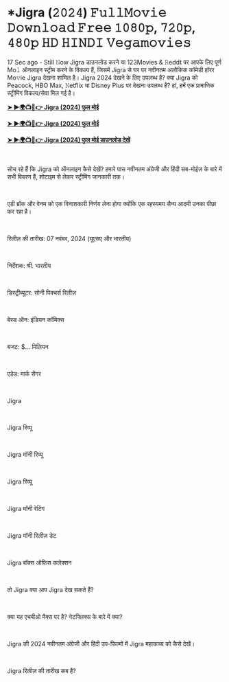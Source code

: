 <h1 style="text-align: left;">*Jigra (𝟸𝟶𝟸𝟺) 𝙵𝚞𝚕𝚕𝙼𝚘𝚟𝚒𝚎 𝙳𝚘𝚠𝚗𝚕𝚘𝚊𝚍 𝙵𝚛𝚎𝚎 𝟷𝟶𝟾𝟶𝚙, 𝟽𝟸𝟶𝚙, 𝟺𝟾𝟶𝚙 𝙷𝙳 𝙷𝙸𝙽𝙳𝙸 𝚅𝚎𝚐𝚊𝚖𝚘𝚟𝚒𝚎𝚜</h1><p>17 Sec ago - Still 𝙽ow Jigra डाउनलोड करने या 123Movies &amp; 𝚁eddt पर आपके लिए पूर्ण Mo𝚕 ऑनलाइन स्ट्रीम करने के विकल्प हैं, जिसमें Jigra से घर पर नवीनतम अलौकिक कॉमेडी हॉरर Mo𝚟ie Jigra देखना शामिल है। Jigra 2024 देखने के लिए उपलब्ध है? क्या Jigra को Peacock, HBO Max, 𝙽etflix या Disney Plus पर देखना उपलब्ध है? हां, हमें एक प्रामाणिक स्ट्रीमिंग विकल्प/सेवा मिल गई है।</p><p><a href="https://t.co/oY6qsXedpA" target="_blank"><b>➤ ►🌍📺📱👉 Jigra (2024) फुल मोई</b></a></p><p><a href="https://t.co/yM3Y4Fwa0Y" target="_blank"><b>➤ ►🌍📺📱👉 Jigra (2024) फुल मोई</b></a></p><p><a href="https://t.co/oY6qsXedpA" target="_blank"><b>➤ ►🌍📺📱👉 Jigra (2024) फुल मोई डाउनलोड देखें</b></a></p><p><br /></p><p>सोच रहे हैं कि Jigra को ऑनलाइन कैसे देखें? हमारे पास नवीनतम अंग्रेजी और हिंदी सब-मोईज़ के बारे में सभी विवरण हैं, शोटाइम से लेकर स्ट्रीमिंग जानकारी तक।</p><p><br /></p><p>एडी ब्रॉक और वेनम को एक विनाशकारी निर्णय लेना होगा क्योंकि एक रहस्यमय सैन्य आदमी उनका पीछा कर रहा है।</p><p><br /></p><p>रिलीज़ की तारीख: 07 नवंबर, 2024 (यूएसए और भारतीय)</p><p><br /></p><p>निर्देशक: श्री. भारतीय</p><p><br /></p><p>डिस्ट्रीब्यूटर: सोनी पिक्चर्स रिलीज़</p><p><br /></p><p>बेस्ड ऑन: इंडियन कॉमिक्स</p><p><br /></p><p>बजट: $... मिलियन</p><p><br /></p><p>एडेड: मार्क सेंगर</p><p><br /></p><p>Jigra</p><p><br /></p><p>Jigra रिव्यू</p><p><br /></p><p>Jigra मॉनी रिव्यू</p><p><br /></p><p>Jigra रिव्यू</p><p><br /></p><p>Jigra मॉनी रेटिंग</p><p><br /></p><p>Jigra मॉनी रिलीज़ डेट</p><p><br /></p><p>Jigra बॉक्स ऑफिस कलेक्शन</p><p><br /></p><p>तो Jigra क्या आप Jigra देख सकते हैं?</p><p><br /></p><p>क्या यह एचबीओ मैक्स पर है? नेटफ्लिक्स के बारे में क्या?</p><p><br /></p><p>Jigra की 2024 नवीनतम अंग्रेजी और हिंदी उप-फिल्मों में Jigra महाकाव्य को कैसे देखें।</p><p><br /></p><p>Jigra रिलीज़ की तारीख कब है?</p>

